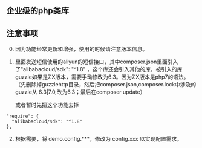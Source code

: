 企业级的php类库
--

## 注意事项

0. 因为功能经常更新和增强，使用的时候请注意版本信息。

1. 里面发送短信使用的aliyun的短信接口，其中composer.json里面引入了"alibabacloud/sdk": "^1.8"
   ，这个库还会引入其他的库，被引入的库guzzle如果是7.X版本，需要手动修改为6.3。因为7.X版本是php7的语法。
   （先删除掉guzzlehttp目录，然后把composer.json,composer.lock中涉及的guzzle从 6.3|7.0,改为6.3；最后在composer update）

   或者暂时先把这个功能去掉

```shell
"require": {
  "alibabacloud/sdk": "^1.8"
},
```
2. 根据需要，将 demo.config.***，修改为 config.xxx 以实现配置需求。
